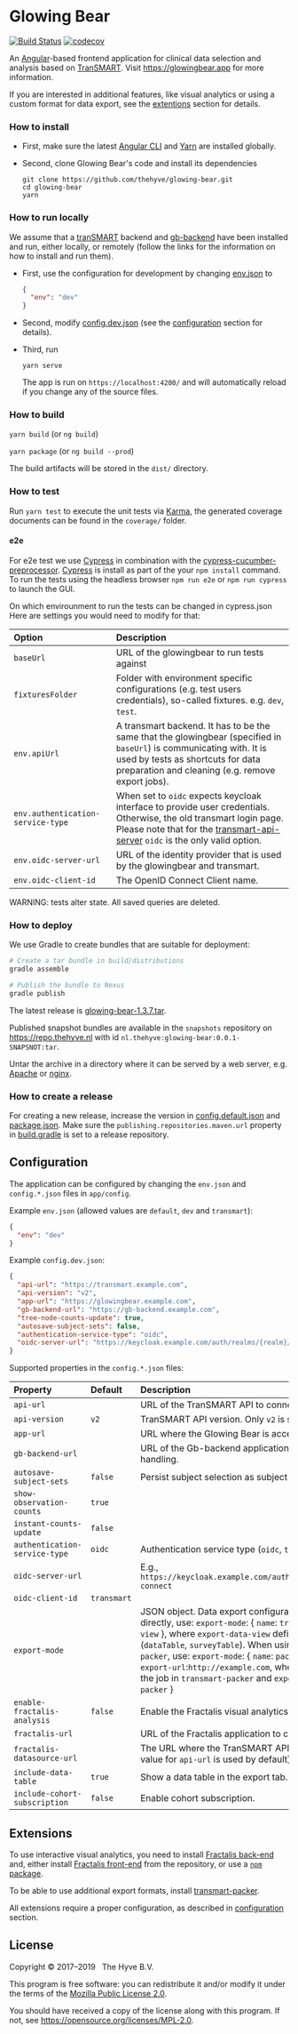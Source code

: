 # Glowing Bear
[![Build Status](https://travis-ci.org/thehyve/glowing-bear.svg?branch=dev)](https://travis-ci.org/thehyve/glowing-bear/branches)
[![codecov](https://codecov.io/gh/thehyve/glowing-bear/branch/dev/graph/badge.svg)](https://codecov.io/gh/thehyve/glowing-bear)

An [Angular]-based frontend application for clinical data selection and analysis 
based on [TranSMART]. Visit https://glowingbear.app for more information.

If you are interested in additional features, like visual analytics or using a custom format for data export, 
see the [extentions](#extensions) section for details.

### How to install
* First, make sure the latest [Angular CLI] and [Yarn] are installed globally.

* Second, clone Glowing Bear's code and install its dependencies
    ```
    git clone https://github.com/thehyve/glowing-bear.git
    cd glowing-bear
    yarn
    ```


### How to run locally
We assume that a [tranSMART] backend and [gb-backend] have been installed and run,
either locally, or remotely (follow the links for the information on how to install and run them).

* First, use the configuration for development 
by changing [env.json](src/app/config/env.json) to

    ```json
    {
      "env": "dev"
    }
    ```

* Second, modify [config.dev.json](src/app/config/config.dev.json) 
(see the [configuration](#configuration) section for details).

* Third, run
    ```
    yarn serve
    ```
    The app is run on `https://localhost:4200/` and 
    will automatically reload if you change any of the source files.



### How to build
`yarn build` (or `ng build`)

`yarn package` (or `ng build --prod`)

The build artifacts will be stored in the `dist/` directory.



### How to test
Run `yarn test` to execute the unit tests via [Karma], 
the generated coverage documents can be found in the `coverage/` folder.

#### e2e
For e2e test we use [Cypress] in combination with the [cypress-cucumber-preprocessor].
[Cypress] is install as part of the your `npm install` command. 
To run the tests using the headless browser `npm run e2e` or `npm run cypress` to launch the GUI.

On which envirounment to run the tests can be changed in cypress.json
Here are settings you would need to modify for that:

| Option | Description |
|:-------|:------------|
| `baseUrl` | URL of the glowingbear to run tests against |
| `fixturesFolder` | Folder with environment specific configurations (e.g. test users credentials), so-called fixtures. e.g. `dev`, `test`. |
| `env.apiUrl` | A transmart backend. It has to be the same that the glowingbear (specified in `baseUrl`) is communicating with. It is used by tests as shortcuts for data preparation and cleaning (e.g. remove export jobs). |
| `env.authentication-service-type` | When set to `oidc` expects keycloak interface to provide user credentials. Otherwise, the old transmart login page. Please note that for the [transmart-api-server] `oidc` is the only valid option. |
| `env.oidc-server-url` | URL of the identity provider that is used by the glowingbear and transmart. |
| `env.oidc-client-id` | The OpenID Connect Client name. |

WARNING: tests alter state. All saved queries are deleted.



### How to deploy
We use Gradle to create bundles that are suitable for deployment:

```bash
# Create a tar bundle in build/distributions
gradle assemble

# Publish the bundle to Nexus
gradle publish
```

The latest release is [glowing-bear-1.3.7.tar](https://repo.thehyve.nl/service/local/repositories/releases/content/nl/thehyve/glowing-bear/1.3.7/glowing-bear-1.3.7.tar).

Published snapshot bundles are available in the `snapshots` repository
on https://repo.thehyve.nl with id `nl.thehyve:glowing-bear:0.0.1-SNAPSNOT:tar`.

Untar the archive in a directory where it can be served by a web server,
e.g. [Apache] or [nginx].



### How to create a release

For creating a new release, increase the version in [config.default.json](src/app/config/config.default.json)
and [package.json](package.json). Make sure the `publishing.repositories.maven.url` property
in [build.gradle](build.gradle) is set to a release repository.



## Configuration

The application can be configured by changing the `env.json` and `config.*.json`
files in `app/config`.

Example `env.json` (allowed values are `default`, `dev` and `transmart`):

```json
{
  "env": "dev"
}
```
Example `config.dev.json`:

```json
{
  "api-url": "https://transmart.example.com",
  "api-version": "v2",
  "app-url": "https://glowingbear.example.com",
  "gb-backend-url": "https://gb-backend.example.com",
  "tree-node-counts-update": true,
  "autosave-subject-sets": false,
  "authentication-service-type": "oidc",
  "oidc-server-url": "https://keycloak.example.com/auth/realms/{realm}/protocol/openid-connect"
}
```

Supported properties in the `config.*.json` files:

| Property                  | Default   | Description |
|:------------------------- |:--------- |:----------- |
| `api-url`                 |           | URL of the TranSMART API to connect to. |
| `api-version`             | `v2`      | TranSMART API version. Only `v2` is supported. |
| `app-url`                 |           | URL where the Glowing Bear is accessible for the user.|
| `gb-backend-url`          |           | URL of the Gb-backend application to connect to for cohorts handling. |
| `autosave-subject-sets`   | `false`   | Persist subject selection as subject set automatically. |
| `show-observation-counts` | `true`    | |
| `instant-counts-update` | `false`   | |
| `authentication-service-type` | `oidc`  | Authentication service type (`oidc`, `transmart`) |
| `oidc-server-url`         |           | E.g., `https://keycloak.example.com/auth/realms/{realm}/protocol/openid-connect` |
| `oidc-client-id`          | `transmart` | |
| `export-mode`             |           | JSON object. Data export configuration. When using tranSMART directly, use: `export-mode`: { `name`: `transmart`, `data-view`: `export-data-view` }, where `export-data-view` defines a shape of the export (`dataTable`, `surveyTable`). When using external tool called `transmart-packer`, use: `export-mode`: { `name`: `packer`, `data-view`: `packer-job-name`, `export-url`:`http://example.com`, where `packer-job-name` is a name of the job in `transmart-packer` and `export-url` is an URL of `transmart-packer` } |
| `enable-fractalis-analysis` | `false`   | Enable the Fractalis visual analytics in the `analysis` tab.
| `fractalis-url`           |           | URL of the Fractalis application to connect to for visual analytics.
| `fractalis-datasource-url`|           | The URL where the TranSMART API is reachable by Fractalis. (The value for `api-url` is used by default).
| `include-data-table`      | `true`    | Show a data table in the export tab.
| `include-cohort-subscription` | `false` | Enable cohort subscription.


## Extensions

To use interactive visual analytics, you need to install [Fractalis back-end] and, 
either install [Fractalis front-end] from the repository, or use a [`npm` package](https://www.npmjs.com/package/fractalis). 

To be able to use additional export formats, install [transmart-packer].

All extensions require a proper configuration, as described in [configuration](#configuration) section.


## License

Copyright &copy; 2017&ndash;2019 &nbsp; The Hyve B.V.

This program is free software: you can redistribute it and/or modify
it under the terms of the [Mozilla Public License 2.0](LICENSE).

You should have received a copy of the license along with this program. 
If not, see https://opensource.org/licenses/MPL-2.0.


[tranSMART]: https://github.com/thehyve/transmart-core
[gb-backend]: https://github.com/thehyve/gb-backend
[Fractalis front-end]: https://github.com/thehyve/Fractal.js
[Fractalis back-end]: https://github.com/thehyve/Fractalis
[transmart-packer]: https://github.com/thehyve/transmart-packer
[Angular]: https://github.com/angular/angular
[Angular CLI]: https://github.com/angular/angular-cli
[Yarn]: https://yarnpkg.com/en/docs/install
[Karma]: https://karma-runner.github.io
[cucumber-js]: https://github.com/cucumber/cucumber-js
[nginx]: https://nginx.org
[Apache]: https://httpd.apache.org
[Cypress]: https://www.cypress.io/
[cypress-cucumber-preprocessor]: https://github.com/TheBrainFamily/cypress-cucumber-preprocessor
[transmart-api-server]: https://github.com/thehyve/transmart-core/tree/dev/transmart-api-server
